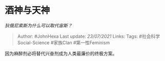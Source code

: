 # 酒神与天神
*狄俄尼索斯为什么可以取代宙斯？*

> Author: #JohnHexa
Last update: *23/07/2021* 
Links:
Tags:  #社会科学Social-Science #家族Clan #第一性Feminism



因为麻醉剂必将替代兴奋剂成为人类最廉价的终极方案。



